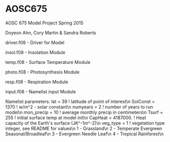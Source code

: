 # AOSC675
AOSC 675 Model Project Spring 2015

Doyeon Ahn, Cory Martin & Sandra Roberts

driver.f08 - Driver for Model

insol.f08 - Insolation Module

temp.f08 - Surface Temperature Module

photo.f08 - Photosynthesis Module

resp.f08 - Respiration Module

input.f08 - Namelist input Module



Namelist parameters:
lat = 39 ! latitude of point of interest\n
SolConst = 1370 ! w/m^2 - solar constant\n
numyears = 2 ! number of years to run model\n
mon_precip = 10 ! average monthly precip in centimeters\n
Tsurf = 255 ! initial surface temp at model init\n
CapHeat = 4187000. ! Heat capacity of the Earth's surface (JK^-1m^-2)\n
veg_type = 1 ! vegetation type integer, see README for values\n
  1 - Grassland\n
  2 - Temperate Evergreen Seasonal/Broadleaf\n
  3 - Evergreen Needle Leaf\n
  4 - Tropical Rainforest\n
